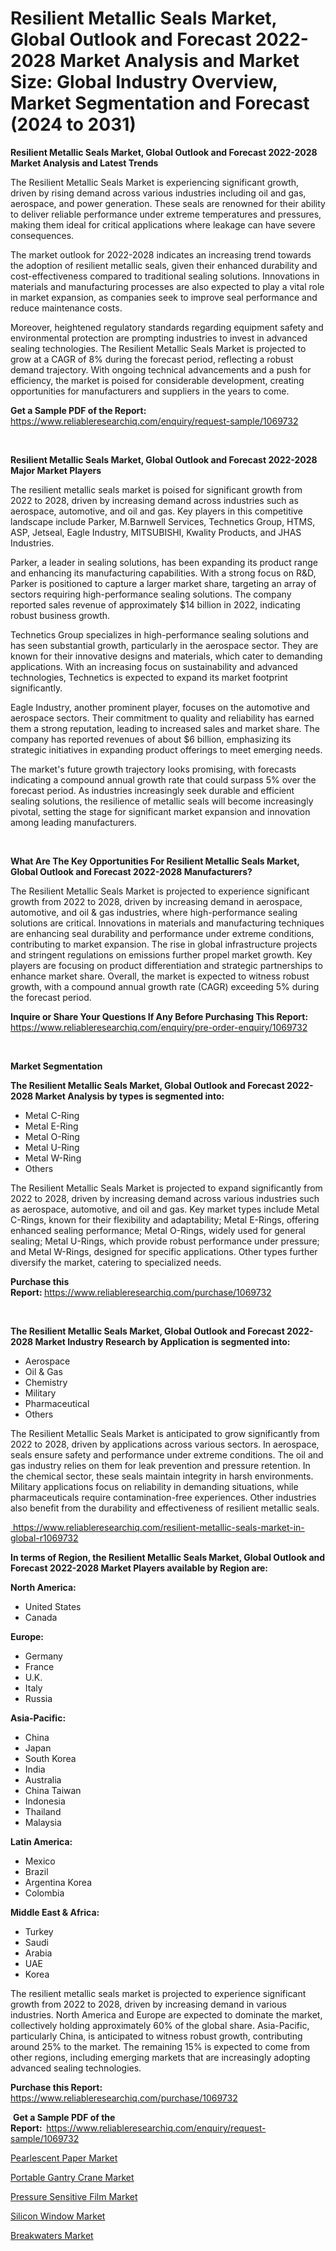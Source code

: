 <p><h1>Resilient Metallic Seals Market, Global Outlook and Forecast 2022-2028 Market Analysis and Market Size: Global Industry Overview, Market Segmentation and Forecast (2024 to 2031)</h1></p><p><strong>Resilient Metallic Seals Market, Global Outlook and Forecast 2022-2028 Market Analysis and Latest Trends</strong></p>
<p><p>The Resilient Metallic Seals Market is experiencing significant growth, driven by rising demand across various industries including oil and gas, aerospace, and power generation. These seals are renowned for their ability to deliver reliable performance under extreme temperatures and pressures, making them ideal for critical applications where leakage can have severe consequences. </p><p>The market outlook for 2022-2028 indicates an increasing trend towards the adoption of resilient metallic seals, given their enhanced durability and cost-effectiveness compared to traditional sealing solutions. Innovations in materials and manufacturing processes are also expected to play a vital role in market expansion, as companies seek to improve seal performance and reduce maintenance costs.</p><p>Moreover, heightened regulatory standards regarding equipment safety and environmental protection are prompting industries to invest in advanced sealing technologies. The Resilient Metallic Seals Market is projected to grow at a CAGR of 8% during the forecast period, reflecting a robust demand trajectory. With ongoing technical advancements and a push for efficiency, the market is poised for considerable development, creating opportunities for manufacturers and suppliers in the years to come.</p></p>
<p><strong>Get a Sample PDF of the Report:&nbsp;</strong> <a href="https://www.reliableresearchiq.com/enquiry/request-sample/1069732">https://www.reliableresearchiq.com/enquiry/request-sample/1069732</a></p>
<p>&nbsp;</p>
<p><strong>Resilient Metallic Seals Market, Global Outlook and Forecast 2022-2028 Major Market Players</strong></p>
<p><p>The resilient metallic seals market is poised for significant growth from 2022 to 2028, driven by increasing demand across industries such as aerospace, automotive, and oil and gas. Key players in this competitive landscape include Parker, M.Barnwell Services, Technetics Group, HTMS, ASP, Jetseal, Eagle Industry, MITSUBISHI, Kwality Products, and JHAS Industries.</p><p>Parker, a leader in sealing solutions, has been expanding its product range and enhancing its manufacturing capabilities. With a strong focus on R&D, Parker is positioned to capture a larger market share, targeting an array of sectors requiring high-performance sealing solutions. The company reported sales revenue of approximately $14 billion in 2022, indicating robust business growth.</p><p>Technetics Group specializes in high-performance sealing solutions and has seen substantial growth, particularly in the aerospace sector. They are known for their innovative designs and materials, which cater to demanding applications. With an increasing focus on sustainability and advanced technologies, Technetics is expected to expand its market footprint significantly.</p><p>Eagle Industry, another prominent player, focuses on the automotive and aerospace sectors. Their commitment to quality and reliability has earned them a strong reputation, leading to increased sales and market share. The company has reported revenues of about $6 billion, emphasizing its strategic initiatives in expanding product offerings to meet emerging needs.</p><p>The market's future growth trajectory looks promising, with forecasts indicating a compound annual growth rate that could surpass 5% over the forecast period. As industries increasingly seek durable and efficient sealing solutions, the resilience of metallic seals will become increasingly pivotal, setting the stage for significant market expansion and innovation among leading manufacturers.</p></p>
<p>&nbsp;</p>
<p><strong>What Are The Key Opportunities For Resilient Metallic Seals Market, Global Outlook and Forecast 2022-2028 Manufacturers?</strong></p>
<p><p>The Resilient Metallic Seals Market is projected to experience significant growth from 2022 to 2028, driven by increasing demand in aerospace, automotive, and oil & gas industries, where high-performance sealing solutions are critical. Innovations in materials and manufacturing techniques are enhancing seal durability and performance under extreme conditions, contributing to market expansion. The rise in global infrastructure projects and stringent regulations on emissions further propel market growth. Key players are focusing on product differentiation and strategic partnerships to enhance market share. Overall, the market is expected to witness robust growth, with a compound annual growth rate (CAGR) exceeding 5% during the forecast period.</p></p>
<p><strong>Inquire or Share Your Questions If Any Before Purchasing This Report:</strong> <a href="https://www.reliableresearchiq.com/enquiry/pre-order-enquiry/1069732">https://www.reliableresearchiq.com/enquiry/pre-order-enquiry/1069732</a></p>
<p>&nbsp;</p>
<p><strong>Market Segmentation</strong></p>
<p><strong>The Resilient Metallic Seals Market, Global Outlook and Forecast 2022-2028 Market Analysis by types is segmented into:</strong></p>
<p><ul><li>Metal C-Ring</li><li>Metal E-Ring</li><li>Metal O-Ring</li><li>Metal U-Ring</li><li>Metal W-Ring</li><li>Others</li></ul></p>
<p><p>The Resilient Metallic Seals Market is projected to expand significantly from 2022 to 2028, driven by increasing demand across various industries such as aerospace, automotive, and oil and gas. Key market types include Metal C-Rings, known for their flexibility and adaptability; Metal E-Rings, offering enhanced sealing performance; Metal O-Rings, widely used for general sealing; Metal U-Rings, which provide robust performance under pressure; and Metal W-Rings, designed for specific applications. Other types further diversify the market, catering to specialized needs.</p></p>
<p><strong>Purchase this Report:&nbsp;</strong><a href="https://www.reliableresearchiq.com/purchase/1069732">https://www.reliableresearchiq.com/purchase/1069732</a></p>
<p>&nbsp;</p>
<p><strong>The Resilient Metallic Seals Market, Global Outlook and Forecast 2022-2028 Market Industry Research by Application is segmented into:</strong></p>
<p><ul><li>Aerospace</li><li>Oil & Gas</li><li>Chemistry</li><li>Military</li><li>Pharmaceutical</li><li>Others</li></ul></p>
<p><p>The Resilient Metallic Seals Market is anticipated to grow significantly from 2022 to 2028, driven by applications across various sectors. In aerospace, seals ensure safety and performance under extreme conditions. The oil and gas industry relies on them for leak prevention and pressure retention. In the chemical sector, these seals maintain integrity in harsh environments. Military applications focus on reliability in demanding situations, while pharmaceuticals require contamination-free experiences. Other industries also benefit from the durability and effectiveness of resilient metallic seals.</p></p>
<p><a href="https://www.reliableresearchiq.com/resilient-metallic-seals-market-in-global-r1069732">&nbsp;https://www.reliableresearchiq.com/resilient-metallic-seals-market-in-global-r1069732</a></p>
<p><strong>In terms of Region, the Resilient Metallic Seals Market, Global Outlook and Forecast 2022-2028 Market Players available by Region are:</strong></p>
<p>
    <p> <strong> North America: </strong>
        <ul>
            <li>United States</li>
            <li>Canada</li>
        </ul>
        </p> 
    <p> <strong> Europe: </strong>
        <ul>
            <li>Germany</li>
            <li>France</li>
            <li>U.K.</li>
            <li>Italy</li>
            <li>Russia</li>
        </ul>
        </p> 
    <p> <strong> Asia-Pacific: </strong>
        <ul>
            <li>China</li>
            <li>Japan</li>
            <li>South Korea</li>
            <li>India</li>
            <li>Australia</li>
            <li>China Taiwan</li>
            <li>Indonesia</li>
            <li>Thailand</li>
            <li>Malaysia</li>
        </ul>
        </p> 
    <p> <strong> Latin America: </strong>
        <ul>
            <li>Mexico</li>
            <li>Brazil</li>
            <li>Argentina Korea</li>
            <li>Colombia</li>
        </ul>
        </p> 
    <p> <strong> Middle East & Africa: </strong>
        <ul>
            <li>Turkey</li>
            <li>Saudi</li>
            <li>Arabia</li>
            <li>UAE</li>
            <li>Korea</li>
        </ul>
    </p>
    </p>
<p><p>The resilient metallic seals market is projected to experience significant growth from 2022 to 2028, driven by increasing demand in various industries. North America and Europe are expected to dominate the market, collectively holding approximately 60% of the global share. Asia-Pacific, particularly China, is anticipated to witness robust growth, contributing around 25% to the market. The remaining 15% is expected to come from other regions, including emerging markets that are increasingly adopting advanced sealing technologies.</p></p>
<p><strong>Purchase this Report: </strong><a href="https://www.reliableresearchiq.com/purchase/1069732">https://www.reliableresearchiq.com/purchase/1069732</a></p>
<p>&nbsp;<strong>Get a Sample PDF of the Report:&nbsp;&nbsp;</strong><a href="https://www.reliableresearchiq.com/enquiry/request-sample/1069732">https://www.reliableresearchiq.com/enquiry/request-sample/1069732</a></p>
<p><strong></strong></p>
<p><p><a href="https://medium.com/@clarenceuvalis67867/this-report-on-pearlescent-paper-market-is-a-comprehensive-analysis-of-market-shares-strategies-be0ed63aaf20">Pearlescent Paper Market</a></p><p><a href="https://medium.com/@soloncarter07/the-market-study-covers-the-portable-gantry-crane-market-across-various-segments-a185d63d1279">Portable Gantry Crane Market</a></p><p><a href="https://issuu.com/reportprime-2/docs/pressure-sensitive-film-market-size_5f7afe9c2100f3">Pressure Sensitive Film Market</a></p><p><a href="https://www.linkedin.com/pulse/silicon-window-market-global-insights-sales-trends-2024-jrnlf?trackingId=2W93H458R6OzPqUAWwQtvQ%3D%3D">Silicon Window Market</a></p><p><a href="https://issuu.com/reportprime-2/docs/breakwaters-market-size-2030.pptx_29b094ba8b1f2a">Breakwaters Market</a></p></p>
